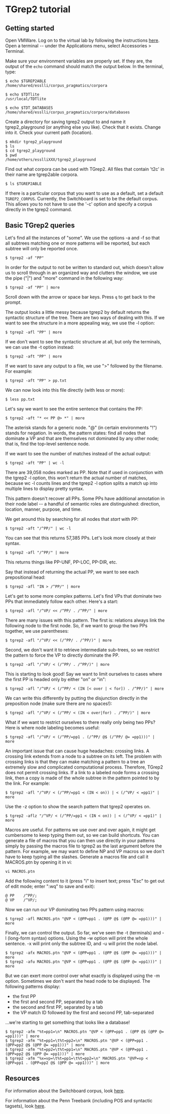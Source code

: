 # TGrep2 tutorial

## Getting started

Open VMWare. Log on to the virtual lab by following the instructions [here](http://esslli2016.unibz.it/?page_id=2228). Open a terminal -- under the Applications menu, select Accessories > Terminal.

Make sure your environment variables are properly set. If they are, the output of the `echo` command should match the output below. In the terminal, type:

```
$ echo $TGREP2ABLE
/home/shared/esslli/corpus_pragmatics/corpora
```

```
$ echo $TDTlite
/usr/local/TDTlite
```

```
$ echo $TDT_DATABASES
/home/shared/esslli/corpus_pragmatics/corpora/databases
```

Create a directory for saving tgrep2 output to and name it tgrep2_playground (or anything else you like). Check that it exists. Change into it. Check your current path (location).

```
$ mkdir tgrep2_playground
$ ls
$ cd tgrep2_playground
$ pwd
/home/others/esslliXXX/tgrep2_playground
```

Find out what corpora can be used with TGrep2. All files that contain 't2c' in their name are tgrep2able corpora.

```
$ ls $TGREP2ABLE
```

If there is a particular corpus that you want to use as a default, set a default `TGREP2_CORPUS`. Currently, the Switchboard is set to be the default corpus. This allows you to not have to use the '-c' option and specify a corpus directly in the tgrep2 command.

## Basic TGrep2 queries

Let's find all the instances of "some". We use the options -a and -f so that all subtrees matching one or more patterns will be reported, but each subtree will only be reported once.

```
$ tgrep2 -af "PP"
```

In order for the output to not be written to standard out, which doesn't allow us to scroll through in an organized way and clutters the window, we use the pipe ("|") and "more" command in the following way:

```
$ tgrep2 -af "PP" | more
```

Scroll down with the arrow or space bar keys. Press `q` to get back to the prompt.

The output looks a little messy because tgrep2 by default returns the syntactic structure of the tree. There are two ways of dealing with this. If we want to see the structure in a more appealing way, we use the -l option:

```
$ tgrep2 -afl "PP" | more
```

If we don't want to see the syntactic structure at all, but only the terminals, we can use the -t option instead:

```
$ tgrep2 -aft "PP" | more
``` 
If we want to save any output to a file, we use ">" followed by the filename. For example:

```
$ tgrep2 -aft "PP" > pp.txt
``` 

We can now look into this file directly (with less or more):

```
$ less pp.txt
``` 

Let's say we want to see the entire sentence that contains the PP:

```
$ tgrep2 -aft "* << PP @> *" | more
```

The asterisk stands for a generic node. "@" (in certain environments "!") stands for negation. In words, the pattern states: find all nodes that dominate a VP and that are themselves not dominated by any other node; that is, find the top-level sentence node. 

If we want to see the number of matches instead of the actual output:

```
$ tgrep2 -aft "PP" | wc -l
```

There are 39,058 nodes marked as PP. Note that if used in conjunction with the tgrep2 -l option, this won't return the actual number of matches, because wc -l counts lines and the tgrep2 -l option splits a match up into multiple lines to display pretty syntax.

This pattern doesn't recover all PPs. Some PPs have additional annotation in their node label -- a handful of semantic roles are distinguished: direction, location, manner, purpose, and time.

We get around this by searching for all nodes that *start* with PP:

```
$ tgrep2 -aft "/^PP/" | wc -l
```

You can see that this returns 57,385 PPs. Let's look more closely at their syntax.

```
$ tgrep2 -afl "/^PP/" | more
```

This returns things like PP-UNF, PP-LOC, PP-DIR, etc. 

Say that instead of returning the actual PP, we want to see each prepositional head:

```
$ tgrep2 -afl "IN > /^PP/" | more
```

Let's get to some more complex patterns. Let's find VPs that dominate two PPs that immediately follow each other. Here's a start:

```
$ tgrep2 -afl "/^VP/ << /^PP/ . /^PP/" | more
``` 

There are many issues with this pattern. The first is: relations always link the following node to the first node. So, if we want to group the two PPs together, we use parentheses:

```
$ tgrep2 -afl "/^VP/ << (/^PP/ . /^PP/)" | more
``` 
Second, we don't want it to retrieve intermediate sub-trees, so we restrict the pattern to force the VP to directly dominate the PP.

```
$ tgrep2 -afl "/^VP/ < (/^PP/ . /^PP/)" | more
``` 

This is starting to look good! Say we want to limit ourselves to cases where the first PP is headed only by either "on" or "in":

```
$ tgrep2 -afl "/^VP/ < (/^PP/ < (IN [< over | < for]) . /^PP/)" | more
``` 

We can write this differently by putting the disjunction directly in the preposition node (make sure there are no spaces!):
```
$ tgrep2 -afl "/^VP/ < (/^PP/ < (IN < over|for) . /^PP/)" | more
``` 

What if we want to restrict ourselves to there really only being two PPs? Here is where node labeling becomes useful:

```
$ tgrep2 -afl "/^VP/ < (/^PP/=pp1 . (/^PP/ @$ (/^PP/ @= =pp1)))" | more
``` 

An important issue that can cause huge headaches: crossing links. A crossing link extends from a node to a subtree on its left. The problem with crossing links is that they can make matching a pattern to a tree an extremely slow and complicated computational process. Therefore, TGrep2 does not permit crossing links. If a link to a labeled node forms a crossing link, then a copy is made of the whole subtree in the pattern pointed to by the link. For example:

```
$ tgrep2 -afl "/^VP/ < (/^PP/=pp1 < (IN < on)) | < (/^VP/ < =pp1)" | more
```

Use the -z option to show the search pattern that tgrep2 operates on.

```
$ tgrep2 -aflz "/^VP/ < (/^PP/=pp1 < (IN < on)) | < (/^VP/ < =pp1)" | more
```

Macros are useful. For patterns we use over and over again, it might get cumbersome to keep typing them out, so we can build shortcuts. You can generate a file of macros that you can then use directly in your patterns simply by passing the macros file to tgrep2 as the last argument before the pattern. For example, we may want to define NP and VP macros so we don't have to keep typing all the slashes. Generate a macros file and call it MACROS.ptn by opening it in vi:

```
vi MACROS.ptn
```

Add the following content to it (press "i" to insert text; press "Esc" to get out of edit mode; enter ":wq" to save and exit):
```
@ PP    /^PP/;
@ VP    /^VP/;
```

Now we can run our VP dominating two PPs pattern using macros:

```
$ tgrep2 -afl MACROS.ptn "@VP < (@PP=pp1 . (@PP @$ (@PP @= =pp1)))" | more
``` 

Finally, we can control the output. So far, we've seen the -t (terminals) and -l (long-form syntax) options. Using the -w option will print the whole sentence. -x will print only the subtree ID, and -u will print the node label. 

```
$ tgrep2 -afx MACROS.ptn "@VP < (@PP=pp1 . (@PP @$ (@PP @= =pp1)))" | more
$ tgrep2 -afu MACROS.ptn "@VP < (@PP=pp1 . (@PP @$ (@PP @= =pp1)))" | more
``` 

But we can exert more control over what exactly is displayed using the -m option. Sometimes we don't want the head node to be displayed. The following patterns display:

- the first PP
- the first and second PP, separated by a tab
- the second and first PP, separated by a tab
- the VP match ID followed by the first and second PP, tab-separated

...we're starting to get something that looks like a database!

```
$ tgrep2 -afm "%t=pp1=\n" MACROS.ptn "@VP < (@PP=pp1 . (@PP @$ (@PP @= =pp1)))" | more
$ tgrep2 -afm "%t=pp1=\t%t=pp2=\n" MACROS.ptn "@VP < (@PP=pp1 . (@PP=pp2 @$ (@PP @= =pp1)))" | more
$ tgrep2 -afm "%t=pp2=\t%t=pp1=\n" MACROS.ptn "@VP < (@PP=pp1 . (@PP=pp2 @$ (@PP @= =pp1)))" | more
$ tgrep2 -afm "%x=vp=\t%t=pp1=\t%t=pp2=\n" MACROS.ptn "@VP=vp < (@PP=pp1 . (@PP=pp2 @$ (@PP @= =pp1)))" | more
``` 



## Resources

For information about the Switchboard corpus, look [here](http://groups.inf.ed.ac.uk/switchboard/index.html).

For information about the Penn Treebank (including POS and syntactic tagsets), look [here](http://citeseerx.ist.psu.edu/viewdoc/download?doi=10.1.1.9.8216&rep=rep1&type=pdf).







